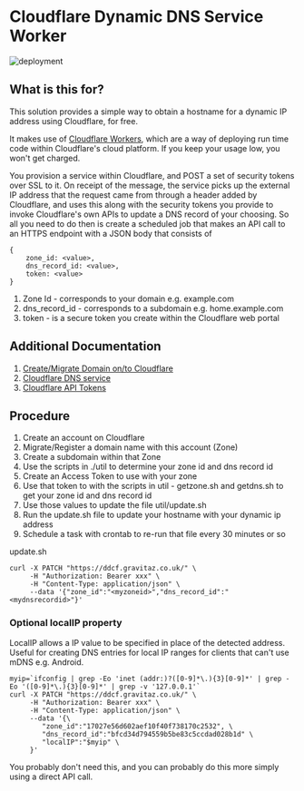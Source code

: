 # Cloudflare Dynamic DNS Service Worker

![deployment](https://github.com/holmestm/ddcf-worker/actions/workflows/deploy.yml/badge.svg)

## What is this for?

This solution provides a simple way to obtain a hostname for a dynamic IP address using Cloudflare, for free.

It makes use of [Cloudflare Workers](https://developers.cloudflare.com/workers/), which are a way of deploying run time code within Cloudflare's cloud platform. If you keep your usage low, you won't get charged. 

You provision a service within Cloudflare, and POST a set of security tokens over SSL to it. On receipt of the message, the service picks up the external IP address that the request came from through a header added by Cloudflare, and uses this along with the security tokens you provide to invoke Cloudflare's own APIs to update a DNS record of your choosing. So all you need to do then is create a scheduled job that makes an API call to an HTTPS endpoint with a JSON body that consists of 
```
{
    zone_id: <value>,
    dns_record_id: <value>,
    token: <value>
}
```

1. Zone Id - corresponds to your domain e.g. example.com
2. dns_record_id - corresponds to a subdomain e.g. home.example.com
3. token - is a secure token you create within the Cloudflare web portal

## Additional Documentation

1. [Create/Migrate Domain on/to Cloudflare](https://developers.cloudflare.com/dns/zone-setups/full-setup/setup/)
2. [Cloudflare DNS service](https://developers.cloudflare.com/dns/)
3. [Cloudflare API Tokens](https://developers.cloudflare.com/api/tokens/create/)

## Procedure

1. Create an account on Cloudflare
2. Migrate/Register a domain name with this account (Zone)
3. Create a subdomain within that Zone
4. Use the scripts in ./util to determine your zone id and dns record id
5. Create an Access Token to use with your zone
6. Use that token to with the scripts in util - getzone.sh and getdns.sh to get your zone id and dns record id
7. Use those values to update the file util/update.sh
8. Run the update.sh file to update your hostname with your dynamic ip address
9. Schedule a task with crontab to re-run that file every 30 minutes or so

update.sh
```
curl -X PATCH "https://ddcf.gravitaz.co.uk/" \
     -H "Authorization: Bearer xxx" \
     -H "Content-Type: application/json" \
     --data '{"zone_id":"<myzoneid>","dns_record_id":"<mydnsrecordid>"}'
```

### Optional localIP property

LocalIP allows a IP value to be specified in place of the detected address. Useful for creating DNS entries for local IP ranges for clients that can't use mDNS e.g. Android. 

```
myip=`ifconfig | grep -Eo 'inet (addr:)?([0-9]*\.){3}[0-9]*' | grep -Eo '([0-9]*\.){3}[0-9]*' | grep -v '127.0.0.1'`
curl -X PATCH "https://ddcf.gravitaz.co.uk/" \
     -H "Authorization: Bearer xxx" \
     -H "Content-Type: application/json" \
     --data '{\
        "zone_id":"17027e56d602aef10f40f738170c2532", \
        "dns_record_id":"bfcd34d794559b5be83c5ccdad028b1d" \
        "localIP":"$myip" \
     }'
```

You probably don't need this, and you can probably do this more simply using a direct API call.
